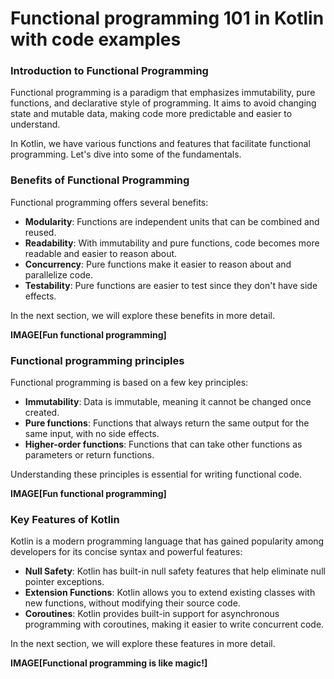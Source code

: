 # Functional programming 101 in Kotlin with code examples

### Introduction to Functional Programming

Functional programming is a paradigm that emphasizes immutability, pure functions, and declarative style of programming.
It aims to avoid changing state and mutable data, making code more predictable and easier to understand.

In Kotlin, we have various functions and features that facilitate functional programming. Let's dive into some of the
fundamentals.

### Benefits of Functional Programming

Functional programming offers several benefits:

- **Modularity**: Functions are independent units that can be combined and reused.
- **Readability**: With immutability and pure functions, code becomes more readable and easier to reason about.
- **Concurrency**: Pure functions make it easier to reason about and parallelize code.
- **Testability**: Pure functions are easier to test since they don't have side effects.

In the next section, we will explore these benefits in more detail.

**IMAGE[Fun functional programming]**

### Functional programming principles

Functional programming is based on a few key principles:

- **Immutability**: Data is immutable, meaning it cannot be changed once created.
- **Pure functions**: Functions that always return the same output for the same input, with no side effects.
- **Higher-order functions**: Functions that can take other functions as parameters or return functions.

Understanding these principles is essential for writing functional code.

**IMAGE[Fun functional programming]**

### Key Features of Kotlin

Kotlin is a modern programming language that has gained popularity among developers for its concise syntax and powerful
features:

- **Null Safety**: Kotlin has built-in null safety features that help eliminate null pointer exceptions.
- **Extension Functions**: Kotlin allows you to extend existing classes with new functions, without modifying their
  source code.
- **Coroutines**: Kotlin provides built-in support for asynchronous programming with coroutines, making it easier to
  write concurrent code.

In the next section, we will explore these features in more detail.

**IMAGE[Functional programming is like magic!]**

